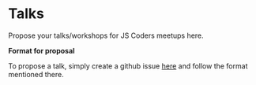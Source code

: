 # Talks

Propose your talks/workshops for JS Coders meetups here.

**Format for proposal**

To propose a talk, simply create a github issue [here](https://github.com/jscodersbcn/talks/issues/new) and follow the format mentioned there.
